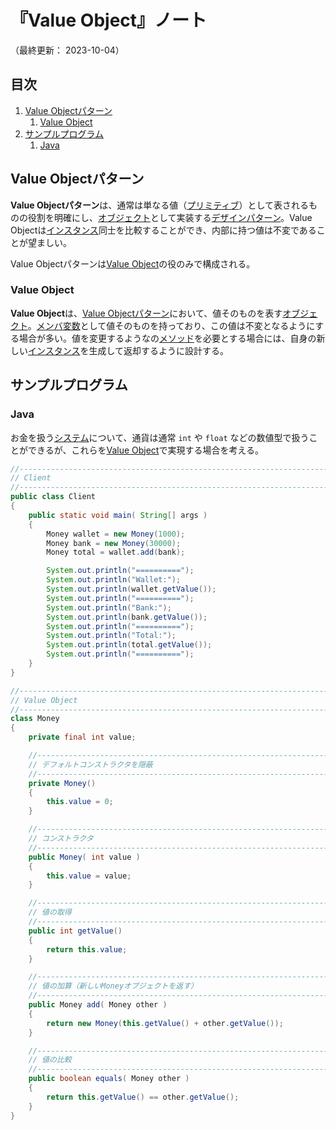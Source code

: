# 『Value Object』ノート

（最終更新： 2023-10-04）


## 目次

1. [Value Objectパターン](#value-objectパターン)
	1. [Value Object](#value-object)
1. [サンプルプログラム](#サンプルプログラム)
	1. [Java](#java)


## Value Objectパターン

**Value Objectパターン**は、通常は単なる値（[プリミティブ](../../../../programming/_/chapters/data_type.md#プリミティブ型)）として表されるものの役割を明確にし、[オブジェクト](../../../../programming/_/chapters/object_oriented.md#オブジェクト)として実装する[デザインパターン](./design_pattern.md#デザインパターン)。Value Objectは[インスタンス](../../../../programming/_/chapters/object_oriented.md#インスタンス)同士を比較することができ、内部に持つ値は不変であることが望ましい。

Value Objectパターンは[Value Object](#value-object)の役のみで構成される。

### Value Object

**Value Object**は、[Value Objectパターン](#value-objectパターン)において、値そのものを表す[オブジェクト](../../../../programming/_/chapters/object_oriented.md#オブジェクト)。[メンバ変数](../../../../programming/_/chapters/object_oriented.md#プロパティ)として値そのものを持っており、この値は不変となるようにする場合が多い。値を変更するようなの[メソッド](../../../../programming/_/chapters/object_oriented.md#メソッド)を必要とする場合には、自身の新しい[インスタンス](../../../../programming/_/chapters/object_oriented.md#インスタンス)を生成して返却するように設計する。


## サンプルプログラム

### Java

お金を扱う[システム](../../../../system/_/chapters/system.md#システム)について、通貨は通常 `int` や `float` などの数値型で扱うことができるが、これらを[Value Object](#value-objectパターン)で実現する場合を考える。

```java
//------------------------------------------------------------------------------
// Client
//------------------------------------------------------------------------------
public class Client
{
    public static void main( String[] args )
    {
        Money wallet = new Money(1000);
        Money bank = new Money(30000);
        Money total = wallet.add(bank);

        System.out.println("==========");
        System.out.println("Wallet:");
        System.out.println(wallet.getValue());
        System.out.println("==========");
        System.out.println("Bank:");
        System.out.println(bank.getValue());
        System.out.println("==========");
        System.out.println("Total:");
        System.out.println(total.getValue());
        System.out.println("==========");
    }
}

//------------------------------------------------------------------------------
// Value Object
//------------------------------------------------------------------------------
class Money
{
    private final int value;

    //--------------------------------------------------------------------------
    // デフォルトコンストラクタを隠蔽
    //--------------------------------------------------------------------------
    private Money()
    {
        this.value = 0;
    }

    //--------------------------------------------------------------------------
    // コンストラクタ
    //--------------------------------------------------------------------------
    public Money( int value )
    {
        this.value = value;
    }

    //--------------------------------------------------------------------------
    // 値の取得
    //--------------------------------------------------------------------------
    public int getValue()
    {
        return this.value;
    }

    //--------------------------------------------------------------------------
    // 値の加算（新しいMoneyオブジェクトを返す）
    //--------------------------------------------------------------------------
    public Money add( Money other )
    {
        return new Money(this.getValue() + other.getValue());
    }

    //--------------------------------------------------------------------------
    // 値の比較
    //--------------------------------------------------------------------------
    public boolean equals( Money other )
    {
        return this.getValue() == other.getValue();
    }
}
```

